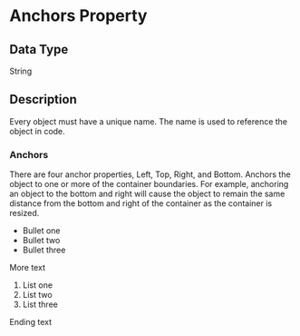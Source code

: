 
# Anchors Property #  

## Data Type ##  
String  

## Description ##  
Every object must have a unique name. The name is used to reference the object in code.  

### Anchors ###  
There are four anchor properties, Left, Top, Right, and Bottom. Anchors the object to one or more of the container boundaries. For example, anchoring an object to the bottom and right will cause the object to remain the same distance from the bottom and right of the container as the container is resized.  
- Bullet one  
- Bullet two  
- Bullet three  

More text  
1. List one  
1. List two  
1. List three  

Ending text  
